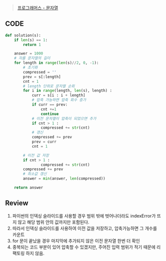 > [프로그래머스 - 문자열](https://school.programmers.co.kr/learn/courses/30/lessons/60057)

## CODE

```python
def solution(s):
    if len(s) == 1:
        return 1

    answer = 1000
    # 자를 문자열의 길이
    for length in range(len(s)//2, 0, -1):
        # 초기화
        compressed = ''
        prev = s[:length]
        cnt = 1
        # length 단위로 문자열 순회
        for i in range(length, len(s), length) :
            curr = s[i : i + length]
            # 압축 가능하면 압축 회수 증가
            if curr == prev:
                cnt +=1
                continue
            # 이전 문자열이 압축이 되었으면 추가
            if cnt > 1 :
                compressed += str(cnt)
            # 갱신
            compressed += prev
            prev = curr
            cnt = 1

        # 이전 값 저장
        if cnt > 1 :
                compressed += str(cnt)
        compressed += prev
        # 최소값 갱신
        answer = min(answer, len(compressed))

    return answer
```

## Review

1. 파이썬의 인덱싱 슬라이드를 사용할 경우 범위 밖에 벗어나더라도 indexError가 뜨지 않고 해당 범위 안의 값까지만 포함된다.
2. 따라서 인덱싱 슬라이드를 사용하여 이전 값을 저장하고, 압축가능하면 그 개수를 카운트
3. for 문이 끝났을 경우 마지막에 추가되지 않은 이전 문자열 한번 더 확인
4. 중복되는 코드 부분이 있어 압축할 수 있겠지만, 주어진 입력 범위가 적기 때문에 리팩토링 하지 않음.
